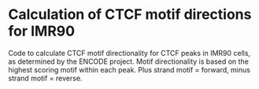 # Calculation of CTCF motif directions for IMR90

Code to calculate CTCF motif directionality for CTCF peaks in IMR90 cells, as determined by the ENCODE project. Motif directionality is based on the highest scoring motif within each peak. Plus strand motif = forward, minus strand motif = reverse.
